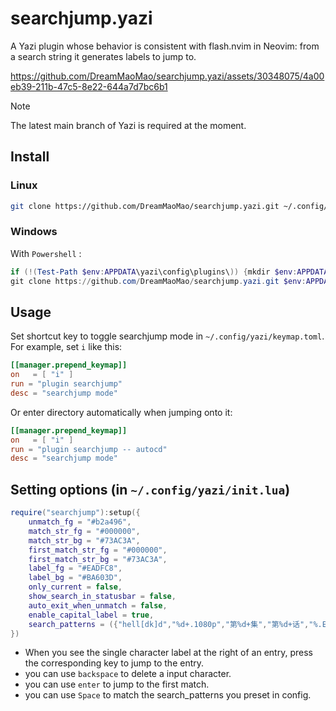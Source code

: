 # searchjump.yazi

A Yazi plugin whose behavior is consistent with flash.nvim in Neovim: from a search string it generates labels to jump to.

https://github.com/DreamMaoMao/searchjump.yazi/assets/30348075/4a00eb39-211b-47c5-8e22-644a7d7bc6b1

> [!NOTE]
> The latest main branch of Yazi is required at the moment.


## Install

### Linux

```bash
git clone https://github.com/DreamMaoMao/searchjump.yazi.git ~/.config/yazi/plugins/searchjump.yazi
```

### Windows

With `Powershell` :

```powershell
if (!(Test-Path $env:APPDATA\yazi\config\plugins\)) {mkdir $env:APPDATA\yazi\config\plugins\}
git clone https://github.com/DreamMaoMao/searchjump.yazi.git $env:APPDATA\yazi\config\plugins\searchjump.yazi
```

## Usage

Set shortcut key to toggle searchjump mode in `~/.config/yazi/keymap.toml`. For example, set `i` like this:

```toml
[[manager.prepend_keymap]]
on   = [ "i" ]
run = "plugin searchjump"
desc = "searchjump mode"
```

Or enter directory automatically when jumping onto it:

```toml
[[manager.prepend_keymap]]
on   = [ "i" ]
run = "plugin searchjump -- autocd"
desc = "searchjump mode"
```

## Setting options (in `~/.config/yazi/init.lua`)

```lua
require("searchjump"):setup({
    unmatch_fg = "#b2a496",
    match_str_fg = "#000000",
    match_str_bg = "#73AC3A",
    first_match_str_fg = "#000000",
    first_match_str_bg = "#73AC3A",
    label_fg = "#EADFC8",
    label_bg = "#BA603D",
    only_current = false,
    show_search_in_statusbar = false,
    auto_exit_when_unmatch = false,
    enable_capital_label = true,
    search_patterns = ({"hell[dk]d","%d+.1080p","第%d+集","第%d+话","%.E%d+","S%d+E%d+",})
})
```

- When you see the single character label at the right of an entry, press the corresponding key to jump to the entry.
- you can use `backspace` to delete a input character.
- you can use `enter` to jump to the first match.
- you can use `Space` to match the search_patterns you preset in config.
